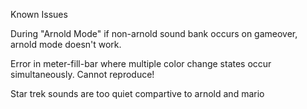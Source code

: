 Known Issues

During "Arnold Mode" if non-arnold sound bank occurs on gameover, arnold mode doesn't work.

Error in meter-fill-bar where multiple color change states occur simultaneously. Cannot reproduce!

Star trek sounds are too quiet compartive to arnold and mario



